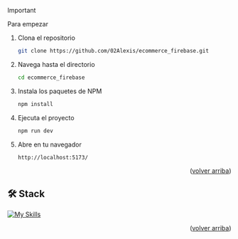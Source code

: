<a name="readme-top"></a>

> [!IMPORTANT]
>  Para empezar

1. Clona el repositorio

   ```sh
   git clone https://github.com/02Alexis/ecommerce_firebase.git
   ```

2. Navega hasta el directorio

   ```sh
   cd ecommerce_firebase
   ```
3. Instala los paquetes de NPM

   ```sh
   npm install
   ```

4. Ejecuta el proyecto

   ```sh
   npm run dev
   ```

5. Abre en tu navegador
   ```
   http://localhost:5173/
   ```

<p align="right">(<a href="#readme-top">volver arriba</a>)</p>

   ## 🛠️ Stack

[![My Skills](https://skillicons.dev/icons?i=vite,tailwind,firebase,redux)](https://skillicons.dev)

<p align="right">(<a href="#readme-top">volver arriba</a>)</p>

